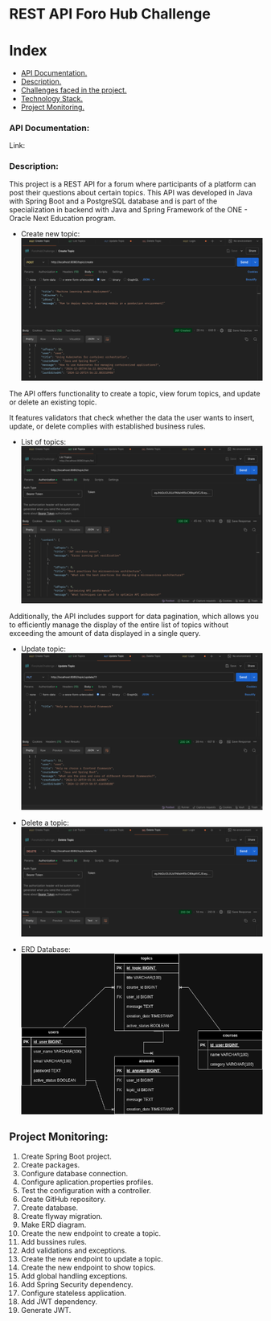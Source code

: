 # REST API Foro Hub Challenge

# Index
- [API Documentation.](#api-documentation)
- [Description.](#description)
- [Challenges faced in the project.](#challenges)
- [Technology Stack.](#technology-stack)
- [Project Monitoring.](#project-monitoring)

### API Documentation:
Link:

### Description:
This project is a REST API for a forum where participants
of a platform can post their questions about certain topics.
This API was developed in Java with Spring Boot and a 
PostgreSQL database and is part of the specialization in 
backend with Java and Spring Framework of the ONE - Oracle
Next Education program.

- Create new topic:
![ERD database](images/CreateTopic.png)

The API offers functionality to create a topic, view forum 
topics, and update or delete an existing topic.

It features validators that check whether the data the user 
wants to insert, update, or delete complies with established
business rules.

- List of topics:
![ERD database](images/ListTopics.png)

Additionally, the API includes support for data pagination,
which allows you to efficiently manage the display of the 
entire list of topics without exceeding the amount of data
displayed in a single query.

- Update topic:
![ERD database](images/UpdateTopic.png)

- Delete a topic:
![ERD database](images/DeleteTopic.png)

- ERD Database:
![ERD database](images/ForoHubDbERD.png)

## Project Monitoring:
1. Create Spring Boot project.
2. Create packages.
3. Configure database connection.
4. Configure aplication.properties profiles.
5. Test the configuration with a controller.
6. Create GitHub repository.
7. Create database.
8. Create flyway migration.
9. Make ERD diagram.
10. Create the new endpoint to create a topic.
11. Add bussines rules.
12. Add validations and exceptions.
13. Create the new endpoint to update a topic.
14. Create the new endpoint to show topics.
15. Add global handling exceptions.
16. Add Spring Security dependency.
17. Configure stateless application.
18. Add JWT dependency.
19. Generate JWT.
